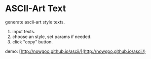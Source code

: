 # ASCII-Art Text 

generate ascii-art style texts.

1. input texts.
2. choose an style, set params if needed.
3. click "copy" button.

demo: [http://nowgoo.github.io/ascii/](http://nowgoo.github.io/ascii/)
